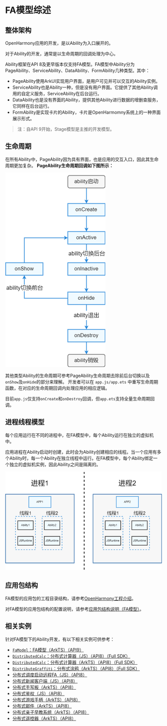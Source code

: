 # FA模型综述

## 整体架构

OpenHarmony应用的开发，是以Ability为入口展开的。

对于Ability的开发，通常是以生命周期的回调处理为中心。

Ability框架在API 8及更早版本仅支持FA模型。FA模型中Ability分为PageAbility、ServiceAbility、DataAbility、FormAbility几种类型。其中：
- PageAbility使用ArkUI实现用户界面，是用户可见并可以交互的Ability实例。
- ServiceAbility也是Ability一种，但是没有用户界面。它提供了其他Ability调用的自定义服务，ServiceAbility在后台运行。
- DataAbility也是没有界面的Ability，提供其他Ability进行数据的增删查服务，它同样在后台运行。
- FormAbility是实现卡片的Ability，卡片是OpenHarmomny系统上的一种界面展示形式。

> 注：自API 9开始，Stage模型是主推的开发模型。

## 生命周期

在所有Ability中，PageAbility因为具有界面，也是应用的交互入口，因此其生命周期更加复杂。
**PageAbility生命周期回调如下图所示：**

![fa-pageAbility-lifecycle](figures/fa-pageAbility-lifecycle.png)

其他类型Ability的生命周期可参考PageAbility生命周期去除前后台切换以及`onShow`及`onHide`的部分来理解。
开发者可以在 `app.js/app.ets` 中重写生命周期函数，在对应的生命周期回调内处理应用的相应逻辑。

目前`app.js`仅支持`onCreate`和`onDestroy`回调，但`app.ets`支持全量生命周期回调。

## 进程线程模型

每个应用运行在不同的进程中，在FA模型中，每个Ability运行在独立的虚拟机中。

应用进程在Ability启动时创建，此时会为Ability创建相应的线程。当一个应用有多个Ability时，每一个Ability在独立线程中运行。在FA模型中，每个Ability绑定一个独立的虚拟机实例，因此Ability之间是隔离的。

![fa-threading-model](figures/fa-threading-model.png)

## 应用包结构

FA模型的应用包的工程目录结构，请参考[OpenHarmony工程介绍](https://developer.harmonyos.com/cn/docs/documentation/doc-guides/ohos-project-overview-0000001218440650#section4154183910141)。

对FA模型的应用包结构的配置说明，请参考[应用包结构说明（FA模型）](../quick-start/package-structure.md)。



## 相关实例

针对FA模型下的Ability开发，有以下相关实例可供参考：

- [`FaModel`：FA模型（ArkTS）（API9）](https://gitee.com/openharmony/applications_app_samples/tree/master/ability/FaModel)
- [`DistributedCalc`：分布式计算器（JS）（API8）（Full SDK）](https://gitee.com/openharmony/applications_app_samples/tree/master/common/DistributeCalc)
- [`DistributedCalc`：分布式计算器（ArkTS）（API8）（Full SDK）](https://gitee.com/openharmony/applications_app_samples/tree/master/Preset/DistributeCalc)
- [`DistributeGraffiti`：分布式涂鸦（ArkTS）（API8）（Full SDK）](https://gitee.com/openharmony/applications_app_samples/tree/master/ability/DistributedGraffiti)
- [分布式调度启动远程FA（JS）（API8）](https://gitee.com/openharmony/codelabs/tree/master/Distributed/RemoteStartFA)
- [分布式新闻客户端（JS）（API8）](https://gitee.com/openharmony/codelabs/tree/master/Distributed/NewsDemo)
- [分布式手写板（ArkTS）（API8）](https://gitee.com/openharmony/codelabs/tree/master/Distributed/DistributeDatabaseDrawEts)
- [分布式鉴权（JS）（API8）](https://gitee.com/openharmony/codelabs/tree/master/Distributed/GameAuthOpenH)
- [分布式游戏手柄（ArkTS）（API8）](https://gitee.com/openharmony/codelabs/tree/master/Distributed/HandleGameApplication)
- [分布式邮件（ArkTS）（API8）](https://gitee.com/openharmony/codelabs/tree/master/Distributed/OHMailETS)
- [分布式亲子早教系统（ArkTS）（API8）](https://gitee.com/openharmony/codelabs/tree/master/Distributed/OpenHarmonyPictureGame)
- [分布式遥控器（ArkTS）（API8）](https://gitee.com/openharmony/codelabs/tree/master/Distributed/RemoteControllerETS)